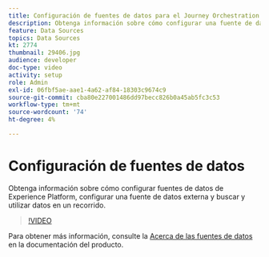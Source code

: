 ```yaml
---
title: Configuración de fuentes de datos para el Journey Orchestration de Adobe
description: Obtenga información sobre cómo configurar una fuente de datos de Experience Platform, configurar una fuente de datos externa y buscar y utilizar datos en un recorrido.
feature: Data Sources
topics: Data Sources
kt: 2774
thumbnail: 29406.jpg
audience: developer
doc-type: video
activity: setup
role: Admin
exl-id: 06fbf5ae-aae1-4a62-af84-18303c9674c9
source-git-commit: cba80e227001486dd97becc826b0a45ab5fc3c53
workflow-type: tm+mt
source-wordcount: '74'
ht-degree: 4%

---
```


# Configuración de fuentes de datos

Obtenga información sobre cómo configurar fuentes de datos de Experience Platform, configurar una fuente de datos externa y buscar y utilizar datos en un recorrido.

>[!VIDEO](https://video.tv.adobe.com/v/29406?quality=12&learn=on)

Para obtener más información, consulte la [Acerca de las fuentes de datos](https://experienceleague.adobe.com/docs/journeys/using/data-source-journeys/about-data-sources.html?lang=en) en la documentación del producto.

